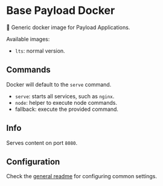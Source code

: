 # Base Payload Docker

🐳 Generic docker image for Payload Applications.

Available images:
- `lts`: normal version.

## Commands

Docker will default to the `serve` command.

- `serve`: starts all services, such as `nginx`.
- `node`: helper to execute node commands.
- fallback: execute the provided command.

## Info

Serves content on port `8080`.

## Configuration

Check the [general readme](../README.md) for configuring common settings.
